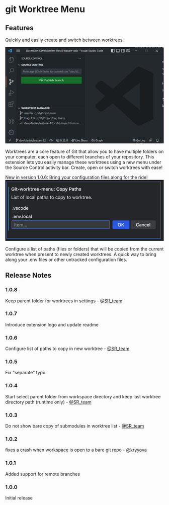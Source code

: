 # git Worktree Menu

## Features

Quickly and easily create and switch between worktrees.

![Screenshot](./menu.JPG)

Worktrees are a core feature of Git that allow you to have multiple folders on your computer, each open to different branches of your repository. This extension lets you easily manage these worktrees using a new menu under the Source Control activity bar. Create, open or switch worktrees with ease!

New in version 1.0.6: Bring your configuration files along for the ride!
![extension settings](images/config.png)

Configure a list of paths (files or folders) that will be copied from the current worktree when present to newly created worktrees. A quick way to bring along your .env files or other untracked configuration files.

## Release Notes

### 1.0.8

Keep parent folder for worktrees in settings - [@SR_team](https://github.com/sr-tream)

### 1.0.7

Introduce extension logo and update readme

### 1.0.6

Configure list of paths to copy in new worktree - [@SR_team](https://github.com/sr-tream)

### 1.0.5

Fix "separate" typo

### 1.0.4

Start select parent folder from workspace directory and keep last worktree directory path (runtime only) - [@SR_team](https://github.com/sr-tream)

### 1.0.3

Do not show bare copy of submodules in worktree list - [@SR_team](https://github.com/sr-tream)

### 1.0.2

fixes a crash when workspace is open to a bare git repo - [@kryyova](https://github.com/kryyova)

### 1.0.1

Added support for remote branches

### 1.0.0

Initial release
